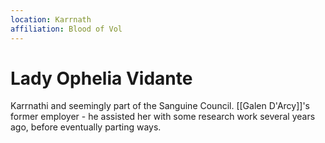 ```yaml
---
location: Karrnath
affiliation: Blood of Vol
---
```


# Lady Ophelia Vidante
Karrnathi and seemingly part of the Sanguine Council. [[Galen D'Arcy]]'s former employer - he assisted her with some research work several years ago, before eventually parting ways.